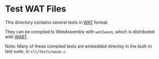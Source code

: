# Test WAT Files

This directory contains several tests in [WAT][] format.

They can be compiled to WebAssembly with `wat2wasm`, which is
distributed with [WABT][].

Note: Many of these compiled tests are embedded directoy in the built-in
test suite, in `cli/tests/wasm.c`.

[wat]: https://webassembly.github.io/spec/core/text/index.html
  "WebAssembly text format"
[wabt]: https://github.com/WebAssembly/wabt
  "WebAssembly Binary Toolkit"
